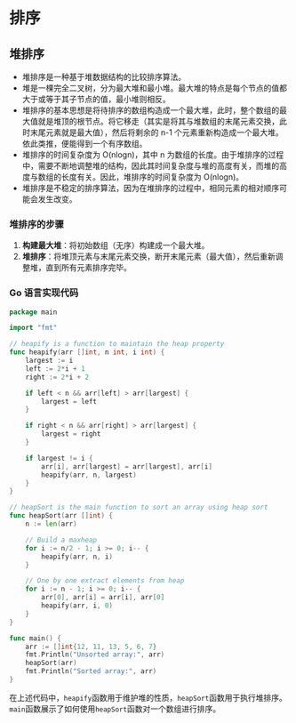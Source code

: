 # 排序

## 堆排序

<!-- notecardId: 1735194751735 -->

- 堆排序是一种基于堆数据结构的比较排序算法。
- 堆是一棵完全二叉树，分为最大堆和最小堆。最大堆的特点是每个节点的值都大于或等于其子节点的值，最小堆则相反。
- 堆排序的基本思想是将待排序的数组构造成一个最大堆，此时，整个数组的最大值就是堆顶的根节点。将它移走（其实是将其与堆数组的末尾元素交换，此时末尾元素就是最大值），然后将剩余的 n-1 个元素重新构造成一个最大堆。依此类推，便能得到一个有序数组。
- 堆排序的时间复杂度为 O(nlogn)，其中 n 为数组的长度。由于堆排序的过程中，需要不断地调整堆的结构，因此其时间复杂度与堆的高度有关，而堆的高度与数组的长度有关。因此，堆排序的时间复杂度为 O(nlogn)。
- 堆排序是不稳定的排序算法，因为在堆排序的过程中，相同元素的相对顺序可能会发生改变。

### 堆排序的步骤

1. **构建最大堆**：将初始数组（无序）构建成一个最大堆。
2. **堆排序**：将堆顶元素与末尾元素交换，断开末尾元素（最大值），然后重新调整堆，直到所有元素排序完毕。

### Go 语言实现代码

```go
package main

import "fmt"

// heapify is a function to maintain the heap property
func heapify(arr []int, n int, i int) {
    largest := i
    left := 2*i + 1
    right := 2*i + 2

    if left < n && arr[left] > arr[largest] {
        largest = left
    }

    if right < n && arr[right] > arr[largest] {
        largest = right
    }

    if largest != i {
        arr[i], arr[largest] = arr[largest], arr[i]
        heapify(arr, n, largest)
    }
}

// heapSort is the main function to sort an array using heap sort
func heapSort(arr []int) {
    n := len(arr)

    // Build a maxheap
    for i := n/2 - 1; i >= 0; i-- {
        heapify(arr, n, i)
    }

    // One by one extract elements from heap
    for i := n - 1; i >= 0; i-- {
        arr[0], arr[i] = arr[i], arr[0]
        heapify(arr, i, 0)
    }
}

func main() {
    arr := []int{12, 11, 13, 5, 6, 7}
    fmt.Println("Unsorted array:", arr)
    heapSort(arr)
    fmt.Println("Sorted array:", arr)
}
```

在上述代码中，`heapify`函数用于维护堆的性质，`heapSort`函数用于执行堆排序。`main`函数展示了如何使用`heapSort`函数对一个数组进行排序。
